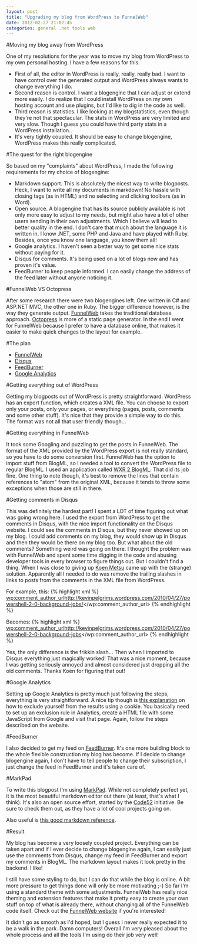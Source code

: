 ```yaml
---
layout: post
title: "Upgrading my blog from WordPress to FunnelWeb"
date: 2012-02-27 21:02:45
categories: general .net tools web
---
```

#Moving my blog away from WordPress

One of my resolutions for the year was to move my blog from WordPress to my own personal hosting. I have a few reasons for this.

* First of all, the editor in WordPress is really, really, really bad. I want to have control over the generated output and WordPress always wants to change everything I do.
* Second reason is control. I want a blogengine that I can adjust or extend more easily. I do realize that I could install WordPress on my own hosting account and use plugins, but I'd like to dig in the code as well.
* Third reason is statistics. I like looking at my blogstatistics, even though they're not that spectacular. The stats in WordPress are very limited and very slow. Though I guess you could have third party stats in a WordPress installation..
* It's very tightly coupled. It should be easy to change blogengine, WordPress makes this really complicated.

#The quest for the right blogengine

So based on my "complaints" about WordPress, I made the following requirements for my choice of blogengine:

* Markdown support. This is absolutely the nicest way to write blogposts. Heck, I want to write all my documents in markdown! No hassle with closing tags (as in HTML) and no selecting and clicking toolbars (as in Word).
* Open source. A blogengine that has its source publicly available is not only more easy to adjust to my needs, but might also have a lot of other users sending in their own adjustments. Which I believe will lead to better quality in the end. I don't care that much about the language it is written in. I know .NET, some PHP and Java and have played with Ruby. Besides, once you know one language, you know them all!
* Google analytics. I haven't seen a better way to get some nice stats without paying for it.
* Disqus for comments. It's being used on a lot of blogs now and has proven it's value.
* FeedBurner to keep people informed. I can easily change the address of the feed later without anyone noticing it.

#FunnelWeb VS Octopress

After some research there were two blogengines left. One written in C# and ASP.NET MVC, the other one in Ruby. The bigger difference however, is the way they generate output. [FunnelWeb](http://www.funnelweblog.com/) takes the traditional database approach. [Octopress](http://octopress.org/) is more of a static page generator. In the end I went for FunnelWeb because I prefer to have a database online, that makes it easier to make quick changes to the layout for example.

#The plan

* [FunnelWeb](http://www.funnelweblog.com/)
* [Disqus](http://disqus.com)
* [FeedBurner](http://feedburner.google.com/)
* [Google Analytics](http://www.google.com/analytics/)

#Getting everything out of WordPress

Getting my blogposts out of WordPress is pretty straightforward. WordPress has an export function, which creates a XML file. You can choose to export only your posts, only your pages, or everything (pages, posts, comments and some other stuff). It's nice that they provide a simple way to do this. The format was not all that user friendly though...

#Getting everything in FunnelWeb

It took some Googling and puzzling to get the posts in FunnelWeb. The format of the XML provided by the WordPress export is not really standard, so you have to do some conversion first. FunnelWeb has the option to import stuff from BlogML, so I needed a tool to convert the WordPress file to regular BlogML. I used an application called [WXR 2 BlogML](http://www.visualsoftware.net/Blog/post/2009/10/27/WordPress-eXtended-RSS-to-BlogMl-converter-WXR-2-BlogML.aspx). That did its job fine. One thing to note though, it's best to remove the lines that contain references to "atom" from the original XML, because it tends to throw some exceptions when those are still in there.

#Getting comments in Disqus

This was definitely the hardest part! I spent a LOT of time figuring out what was going wrong here. I used the export from WordPress to get the comments in Disqus, with the nice import functionality on the Disqus website. I could see the comments in Disqus, but they never showed up on my blog. I could add comments on my blog, they would show up in Disqus and then they would be there on my blog too. But what about the old comments? Something weird was going on there. I thought the problem was with FunnelWeb and spent some time digging in the code and abusing developer tools in every browser to figure things out. But I couldn't find a thing. When I was close to giving up [Koen Metsu](http://koenmetsu.com/) came up with the (strange) solution. Apparently all I needed to do was remove the trailing slashes in links to posts from the comments in the XML file from WordPress.

For example, this:
{% highlight xml %}
<wp:comment_author_url>http://kevinpelgrims.wordpress.com/2010/04/27/powershell-2-0-background-jobs/</wp:comment_author_url>
{% endhighlight %}

Becomes:
{% highlight xml %}
<wp:comment_author_url>http://kevinpelgrims.wordpress.com/2010/04/27/powershell-2-0-background-jobs</wp:comment_author_url>
{% endhighlight %}

Yes, the only difference is the frikkin slash... Then when I imported to Disqus everything just magically worked! That was a nice moment, because I was getting seriously annoyed and almost considered just dropping all the old comments. Thanks Koen for figuring that out!

#Google Analytics

Setting up Google Analytics is pretty much just following the steps, everything is very straightforward. A nice tip though is [this explanation](http://aijazansari.com/2011/12/20/excluding-yourself-from-google-analytics/) on how to exclude yourself from the results using a cookie. You basically need to set up an exclusion rule in Analytics, create a HTML file with some JavaScript from Google and visit that page. Again, follow the steps described on the website.

#FeedBurner

I also decided to get my feed on [FeedBurner](http://feedburner.google.com/). It's one more building block to the whole flexible construction my blog has become. If I decide to change blogengine again, I don't have to tell people to change their subscription, I just change the feed in FeedBurner and it's taken care of.

#MarkPad

To write this blogpost I'm using [MarkPad](http://code52.org/DownmarkerWPF/). While not completely perfect yet, it is the most beautiful markdown editor out there (at least, that's what I think). It's also an open source effort, started by the [Code52](http://code52.org/) initiative. Be sure to check them out, as they have a lot of cool projects going on.

Also useful is [this good markdown reference](http://daringfireball.net/projects/markdown/syntax).

#Result

My blog has become a very loosely coupled project. Everything can be taken apart and if I ever decide to change blogengine again, I can easily just use the comments from Disqus, change my feed in FeedBurner and export my comments in BlogML. The markdown layout makes it look pretty in the backend. I like!

I still have some styling to do, but I can do that while the blog is online. A bit more pressure to get things done will only be more motivating ;-) So far I'm using a standard theme with some adjustments. FunnelWeb has really nice theming and extension features that make it pretty easy to create your own stuff on top of what is already there, without changing all of the FunnelWeb code itself. Check out the [FunnelWeb website](http://www.funnelweblog.com/) if you're interested!

It didn't go as smooth as I'd hoped, but I guess I never really expected it to be a walk in the park. Damn computers! Overall I'm very pleased about the whole process and all the tools I'm using do their job very well!
